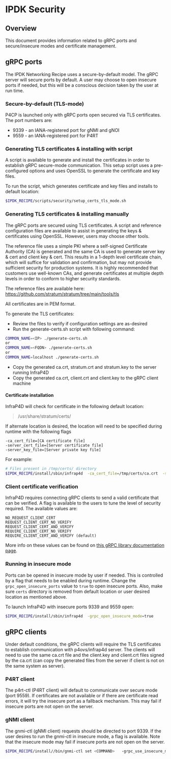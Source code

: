 # IPDK Security

## Overview

This document provides information related to gRPC ports and secure/insecure modes and certificate management.

## gRPC ports

The IPDK Networking Recipe uses a secure-by-default model. The gRPC server will secure ports by default. A user may choose to open insecure ports if needed, but this will be a conscious decision taken by the user at run time.

### Secure-by-default (TLS-mode)

P4CP is launched only with gRPC ports open secured via TLS certificates. The port numbers are:

* 9339 - an IANA-registered port for gNMI and gNOI
* 9559 - an IANA-registered port for P4RT

### Generating TLS certificates & installing with script

A script is available to generate and install the certificates in order to establish gRPC secure-mode communication. This setup script uses a pre-configured options and uses OpenSSL to generate the certificate and key files. 

To run the script, which generates certificate and key files and installs to default location:

```bash
$IPDK_RECIPE/scripts/security/setup_certs_tls_mode.sh
```

### Generating TLS certificates & installing manually

The gRPC ports are secured using TLS certificates. A script and reference configuration files are available to assist in generating the keys & certificates using OpenSSL. However, users may choose other tools.

The reference file uses a simple PKI where a self-signed Certificate Authority (CA) is generated and the same CA is used to generate server key & cert and client key & cert. This results in a 1-depth level certificate chain, which will suffice for validation and confirmation, but may not provide sufficient security for production systems. It is highly recommended that customers use well-known CAs, and generate certificates at multiple depth levels in order to conform to higher security standards.

The reference files are available here: https://github.com/stratum/stratum/tree/main/tools/tls

All certificates are in PEM format.

To generate the TLS certificates:

* Review the files to verify if configuration settings are as-desired
* Run the generate-certs.sh script with following command:

```bash
COMMON_NAME=<IP> ./generate-certs.sh
or
COMMON_NAME=<FQDN> ./generate-certs.sh
or
COMMON_NAME=localhost ./generate-certs.sh
```

* Copy the generated ca.crt, stratum.crt and stratum.key to the server running InfraP4D
* Copy the generated ca.crt, client.crt and client.key to the gRPC client machine

#### Certificate installation

InfraP4D will check for certificate in the following default location:

> /usr/share/stratum/certs/

If alternate location is desired, the location will need to be specified during runtime with the following flags

```text
-ca_cert_file=[CA certificate file]
-server_cert_file=[Server certificate file]
-server_key_file=[Server private key file]
```

For example:

```bash
# Files present in /tmp/certs/ directory
$IPDK_RECIPE/install/sbin/infrap4d  -ca_cert_file=/tmp/certs/ca.crt  -server_cert_file=/tmp/certs/stratum.crt  -server_key_file=/tmp/certs/stratum.key
```

### Client certificate verification

InfraP4D requires connecting gRPC clients to send a valid certificate that can be verified. A flag is available to the users to tune the level of security required. The available values are:

```text
NO_REQUEST_CLIENT_CERT
REQUEST_CLIENT_CERT_NO_VERIFY
REQUEST_CLIENT_CERT_AND_VERIFY
REQUIRE_CLIENT_CERT_NO_VERIFY
REQUIRE_CLIENT_CERT_AND_VERIFY (default)
```

More info on these values can be found on [this gRPC library documentation page](https://grpc.github.io/grpc/cpp/grpc__security__constants_8h.html#a29ffe63a8bb3b4945ecab42d82758f09).

### Running in insecure mode

Ports can be opened in insecure mode by user if needed. This is controlled by a flag that needs to be enabled during runtime. Change the `grpc_open_insecure_ports` value to `true` to open insecure ports. Also, make sure `certs` directory is removed from default location or user desired location as mentioned above.

To launch InfraP4D with insecure ports 9339 and 9559 open:

```bash
$IPDK_RECIPE/install/sbin/infrap4d  -grpc_open_insecure_mode=true
```

## gRPC clients

Under default conditions, the gRPC clients will require the TLS certificates to establish communication with p4ovs/infrap4d server. The clients will need to use the same ca.crt file and the client.key and client.crt files signed by the ca.crt (can copy the generated files from the server if client is not on the same system as server).

### P4RT client

The p4rt-ctl (P4RT client) will default to communicate over secure mode (port 9559). If certificates are not available or if there are certificate read errors, it will try the insecure port as a fallback mechanism. This may fail if insecure ports are not open on the server.

### gNMI client

The gnmi-ctl (gNMI client) requests should be directed to port 9339.
If the user desires to run the gnmi-ctl in insecure mode, a flag is available. Note that the insecure mode may fail if insecure ports are not open on the server.

```bash
$IPDK_RECIPE/install//bin/gnmi-ctl set <COMMAND>   -grpc_use_insecure_mode=true
```

